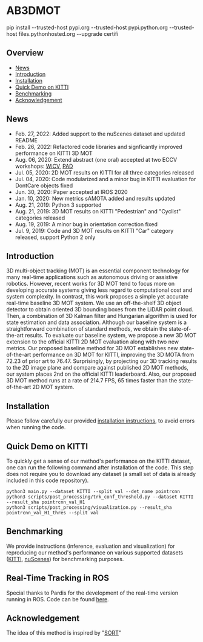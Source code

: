 # AB3DMOT

pip install --trusted-host pypi.org --trusted-host pypi.python.org --trusted-host files.pythonhosted.org --upgrade certifi

## Overview

- [News](#news)
- [Introduction](#introduction)
- [Installation](#installation)
- [Quick Demo on KITTI](#quick-demo-on-kitti)
- [Benchmarking](#benchmarking)
- [Acknowledgement](#acknowledgement)

## News

- Feb. 27, 2022: Added support to the nuScenes dataset and updated README
- Feb. 26, 2022: Refactored code libraries and signficantly improved performance on KITTI 3D MOT
- Aug. 06, 2020: Extend abstract (one oral) accepted at two ECCV workshops: [WiCV](https://sites.google.com/view/wicvworkshop-eccv2020/), [PAD](https://sites.google.com/view/pad2020/accepted-papers?authuser=0)
- Jul. 05, 2020: 2D MOT results on KITTI for all three categories released
- Jul. 04, 2020: Code modularized and a minor bug in KITTI evaluation for DontCare objects fixed
- Jun. 30, 2020: Paper accepted at IROS 2020
- Jan. 10, 2020: New metrics sAMOTA added and results updated
- Aug. 21, 2019: Python 3 supported
- Aug. 21, 2019: 3D MOT results on KITTI "Pedestrian" and "Cyclist" categories released
- Aug. 19, 2019: A minor bug in orientation correction fixed
- Jul. 9, 2019: Code and 3D MOT results on KITTI "Car" category released, support Python 2 only

## Introduction

3D multi-object tracking (MOT) is an essential component technology for many real-time applications such as autonomous driving or assistive robotics. However, recent works for 3D MOT tend to focus more on developing accurate systems giving less regard to computational cost and system complexity. In contrast, this work proposes a simple yet accurate real-time baseline 3D MOT system. We use an off-the-shelf 3D object detector to obtain oriented 3D bounding boxes from the LiDAR point cloud. Then, a combination of 3D Kalman filter and Hungarian algorithm is used for state estimation and data association. Although our baseline system is a straightforward combination of standard methods, we obtain the state-of-the-art results. To evaluate our baseline system, we propose a new 3D MOT extension to the official KITTI 2D MOT evaluation along with two new metrics. Our proposed baseline method for 3D MOT establishes new state-of-the-art performance on 3D MOT for KITTI, improving the 3D MOTA from 72.23 of prior art to 76.47. Surprisingly, by projecting our 3D tracking results to the 2D image plane and compare against published 2D MOT methods, our system places 2nd on the official KITTI leaderboard. Also, our proposed 3D MOT method runs at a rate of 214.7 FPS, 65 times faster than the state-of-the-art 2D MOT system. 

## Installation

Please follow carefully our provided [installation instructions](docs/INSTALL.md), to avoid errors when running the code.

## Quick Demo on KITTI

To quickly get a sense of our method's performance on the KITTI dataset, one can run the following command after installation of the code. This step does not require you to download any dataset (a small set of data is already included in this code repository).

```
python3 main.py --dataset KITTI --split val --det_name pointrcnn
python3 scripts/post_processing/trk_conf_threshold.py --dataset KITTI --result_sha pointrcnn_val_H1
python3 scripts/post_processing/visualization.py --result_sha pointrcnn_val_H1_thres --split val
```

## Benchmarking

We provide instructions (inference, evaluation and visualization) for reproducing our method's performance on various supported datasets ([KITTI](docs/KITTI.md), [nuScenes](docs/nuScenes.md)) for benchmarking purposes. 

## Real-Time Tracking in ROS

Special thanks to Pardis for the development of the real-time version running in ROS. Code can be found [here](https://github.com/PardisTaghavi/real_time_tracking_AB3DMOT).

## Acknowledgement

The idea of this method is inspired by "[SORT](https://github.com/abewley/sort)"


